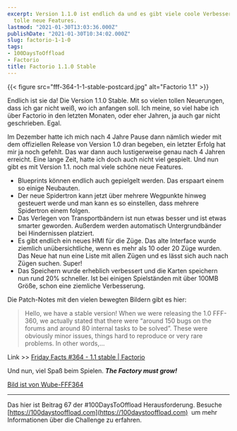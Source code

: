 ```yaml
---
excerpt: Version 1.1.0 ist endlich da und es gibt viele coole Verbesserungen und einige
  tolle neue Features.
lastmod: "2021-01-30T13:03:36.000Z"
publishDate: "2021-01-30T10:34:02.000Z"
slug: factorio-1-1-0
tags:
- 100DaysToOffload
- Factorio
title: Factorio 1.1.0 Stable
---
```


{{< figure src="fff-364-1-1-stable-postcard.jpg" alt="Factorio 1.1" >}}

Endlich ist sie da! Die Version 1.1.0 Stable. Mit so vielen tollen Neuerungen, dass ich gar nicht weiß, wo ich anfangen soll. Ich meine, so viel habe ich über Factorio in den letzten Monaten, oder eher Jahren, ja auch gar nicht geschrieben. Egal. 

Im Dezember hatte ich mich nach 4 Jahre Pause dann nämlich wieder mit dem offiziellen Release von Version 1.0 dran begeben, ein letzter Erfolg hat mir ja noch gefehlt. Das war dann auch lustigerweise genau nach 4 Jahren erreicht. Eine lange Zeit, hatte ich doch auch nicht viel gespielt. Und nun gibt es mit Version 1.1. noch mal viele schöne neue Features. 

- Blueprints können endlich auch gepielgelt werden. Das erspaart einem so einige Neubauten.
- Der neue Spidertron kann jetzt über mehrere Wegpunkte hinweg gesteuert werde und man kann es so einstellen, dass mehrere Spidertron einem folgen.
- Das Verlegen von Transportbändern ist nun etwas besser und ist etwas smarter geworden. Außerdem werden automatisch Untergrundbänder bei Hindernissen platziert.
- Es gibt endlich ein neues HMI für die Züge. Das alte Interface wurde ziemlich unübersichtliche, wenn es mehr als 10 oder 20 Züge wurden. Das Neue hat nun eine Liste mit allen Zügen und es lässt sich auch nach Zügen suchen. Super!
- Das Speichern wurde erheblich verbessert und die Karten speichern nun rund 20% schneller. Ist bei einigen Spielständen mit über 100MB Größe, schon eine ziemliche Verbesserung.

Die Patch-Notes mit den vielen bewegten Bildern gibt es hier:

> Hello, we have a stable version! When we were releasing the 1.0 FFF-360, we actually stated that there were “around 150 bugs on the forums and around 80 internal tasks to be solved”. These were obviously minor issues, things hard to reproduce or very rare problems. In other words,…

Link >> [Friday Facts #364 - 1.1 stable | Factorio](https://factorio.com/blog/post/fff-364)

Und nun, viel Spaß beim Spielen. ***The Factory must grow!***

[Bild ist von Wube-FFF364](https://factorio.com/support/press-kit)

---

Das hier ist Beitrag 67 der #100DaysToOffload Herausforderung. Besuche [https://100daystooffload.com](https://100daystooffload.com)  um mehr Informationen über die Challenge zu erfahren.